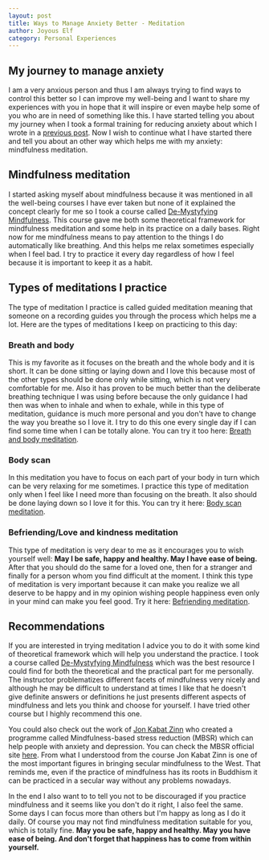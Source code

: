 ```yaml
---
layout: post
title: Ways to Manage Anxiety Better - Meditation
author: Joyous Elf
category: Personal Experiences
---
```


## My journey to manage anxiety

I am a very anxious person and thus I am always trying to find ways to control this better so I can improve my well-being and I want to share my experiences with you in hope that it will inspire or even maybe help some of you who are in need of something like this. I have started telling you about my journey when I took a formal training for reducing anxiety about which I wrote in a [previous post](https://joyous-elf.github.io/my-blog/personal%20experiences/2021/05/10/ways-to-manage-anxiety-better-1.html). Now I wish to continue what I have started there and tell you about an other way which helps me with my anxiety: mindfulness meditation.

## Mindfulness meditation


I started asking myself about mindfulness because it was mentioned in all the well-being courses I have ever taken but none of it explained the concept clearly for me so I took a course called [De-Mystyfying Mindfulness](https://www.coursera.org/learn/mindfulness). This course gave me both some theoretical framework for mindfulness meditation and some help in its practice on a daily bases. Right now for me mindfulness means to pay attention to the things I do automatically like breathing. And this helps me relax sometimes especially when I feel bad. I try to practice it every day regardless of how I feel because it is important to keep it as a habit.

## Types of meditations I practice

The type of meditation I practice is called guided meditation meaning that someone on a recording guides you through the process which helps me a lot. Here are the types of meditations I keep on practicing to this day:

### Breath and body 

This is my favorite as it focuses on the breath and the whole body and it is short. It can be done sitting or laying down and I love this because most of the other types should be done only while sitting, which is not very comfortable for me. Also it has proven to be much better than the deliberate breathing technique I was using before because the only guidance I had then was when to inhale and when to exhale, while in this type of meditation, guidance is much more personal and you don't have to change the way you breathe so I love it. I try to do this one every single day if I can find some time when I can be totally alone. You can try it too here: [Breath and body meditation](https://www.youtube.com/watch?v=ZjQf5BSZXBc).

### Body scan

In this meditation you have to focus on each part of your body in turn which can be very relaxing for me sometimes. I practice this type of meditation only when I feel like I need more than focusing on the breath. It also should be done laying down so I love it for this. You can try it here: [Body scan meditation](https://www.youtube.com/watch?v=CyKhfUdOEgs).

### Befriending/Love and kindness meditation

This type of meditation is very dear to me as it encourages you to wish yourself well: **May I be safe, happy and healthy. May I have ease of being.** After that you should do the same for a loved one, then for a stranger and finally for a person whom you find difficult at the moment. I think this type of meditation is very important because it can make you realize we all deserve to be happy and in my opinion wishing people happiness even only in your mind can make you feel good. Try it here: [Befriending meditation](https://www.youtube.com/watch?v=pLt-E4YNVHU).

## Recommendations

If you are interested in trying meditation I advice you to do it with some kind of theoretical framework which will help you understand the practice. I took a course called [De-Mystyfying Mindfulness](https://www.coursera.org/learn/mindfulness) which was the best resource I could find for both the theoretical and the practical part for me personally. The instructor problematizes different facets of mindfulness very nicely and although he may be difficult to understand at times I like that he doesn't give definite answers or definitions he just presents different aspects of mindfulness and lets you think and choose for yourself. I have tried other course but I highly recommend this one.

You could also check out the work of [Jon Kabat Zinn](https://en.wikipedia.org/wiki/Jon_Kabat-Zinn) who created a programme called Mindfulness-based stress reduction (MBSR) which can help people with anxiety and depression. You can check the MBSR official site [here](https://mbsrtraining.com/). From what I understood from the course Jon Kabat Zinn is one of the most important figures in bringing  secular mindfulness to the West. That reminds me, even if the practice of mindfulness has its roots in Buddhism it can be practiced in a secular way without any problems nowadays.

In the end I also want to to tell you not to be discouraged if you practice mindfulness and it seems like you don't do it right, I also feel the same. Some days I can focus more than others but I'm happy as long as I do it daily. Of course you may not find mindfulness meditation suitable for you, which is totally fine. **May you be safe, happy and healthy. May you have ease of being. And don't forget that happiness has to come from within yourself.**
